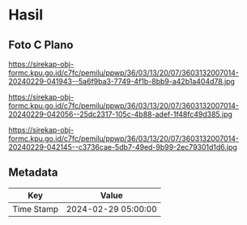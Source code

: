 # Hasil

## Foto C Plano

https://sirekap-obj-formc.kpu.go.id/c7fc/pemilu/ppwp/36/03/13/20/07/3603132007014-20240229-041943--5a6f9ba3-7749-4f1b-8bb9-a42b1a404d78.jpg

https://sirekap-obj-formc.kpu.go.id/c7fc/pemilu/ppwp/36/03/13/20/07/3603132007014-20240229-042056--25dc2317-105c-4b88-adef-1f48fc49d385.jpg

https://sirekap-obj-formc.kpu.go.id/c7fc/pemilu/ppwp/36/03/13/20/07/3603132007014-20240229-042145--c3736cae-5db7-49ed-9b99-2ec79301d1d6.jpg


## Metadata

| Key        | Value               |
| ---------- | ------------------- |
| Time Stamp | 2024-02-29 05:00:00 |



